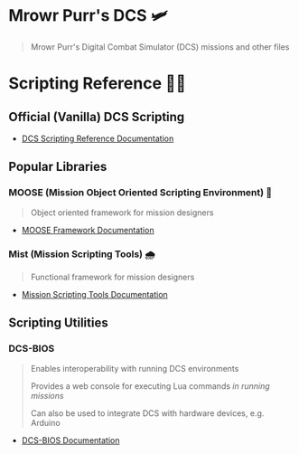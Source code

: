 # Mrowr Purr's DCS 🛩️

> Mrowr Purr's Digital Combat Simulator (DCS) missions and other files

# Scripting Reference 👩‍💻

## Official (Vanilla) DCS Scripting

- [DCS Scripting Reference Documentation](https://wiki.hoggitworld.com/view/Simulator_Scripting_Engine_Documentation)

## Popular Libraries

### MOOSE (Mission Object Oriented Scripting Environment) 🦌

> Object oriented framework for mission designers

- [MOOSE Framework Documentation](https://flightcontrol-master.github.io/MOOSE_DOCS/)

### Mist (Mission Scripting Tools) 🌧️

> Functional framework for mission designers

- [Mission Scripting Tools Documentation](https://wiki.hoggitworld.com/view/Mission_Scripting_Tools_Documentation)

## Scripting Utilities

### DCS-BIOS

> Enables interoperability with running DCS environments
>
> Provides a web console for executing Lua commands *in running missions*
>
> Can also be used to integrate DCS with hardware devices, e.g. Arduino

- [DCS-BIOS Documentation](https://dcs-bios.readthedocs.io/en/latest/)
